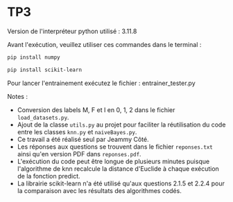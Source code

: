 
# TP3 

Version de l'interpréteur python utilisé : 3.11.8

Avant l'exécution, veuillez utiliser ces commandes dans le terminal :

```markdown
pip install numpy

pip install scikit-learn
```

Pour lancer l'entrainement exécutez le fichier : entrainer_tester.py

Notes :

- Conversion des labels M, F et I en 0, 1, 2 dans le fichier `load_datasets.py`.
- Ajout de la classe `utils.py` au projet pour faciliter la réutilisation du code
  entre les classes `knn.py` et `naiveBayes.py`.
- Ce travail a été réalisé seul par Jeammy Côté.
- Les réponses aux questions se trouvent dans le fichier `reponses.txt` ainsi
  qu'en version PDF dans `reponses.pdf`.
- L'exécution du code peut être longue de plusieurs minutes puisque l'algorithme de knn
  recalcule la distance d'Euclide à chaque exécution de la fonction predict.
- La librairie scikit-learn n'a été utilisé qu'aux questions 2.1.5 et 2.2.4 pour la
  comparaison avec les résultats des algorithmes codés.
